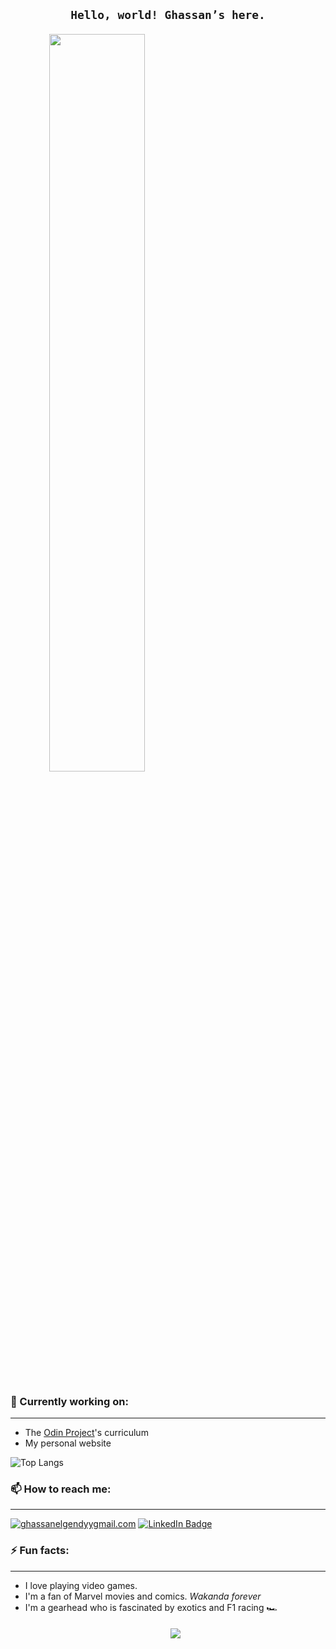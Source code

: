 <h2 align="center"><code>Hello, world! Ghassan’s here.</code> </h2>
 <h6 align="center">
	  <img   src="https://media.giphy.com/media/2zeji2UedvZzvIZ45N/giphy.gif" width="55%" style="display:flex; justify-content:center;">
 </h1>
<h3>🔭 Currently working on: </h3>
<hr>
<ul >
	<li text-align="left">
		 The <a href="https://www.theodinproject.com">Odin Project</a>'s curriculum 
	</li >
 <li text-align="left">
	  My personal website
 </li>
</ul>

![Top Langs](https://github-readme-stats.vercel.app/api/top-langs/?username=ghassanelgendy&layout=compact)

### 📫 How to reach me:	
<hr>

  <a href="mailto:ghassanelgendyy@gmail.com">![ghassanelgendyygmail.com](https://img.shields.io/badge/Gmail-D14836?style=for-the-badge&logo=gmail&logoColor=white)</a>
 <a href="https://www.linkedin.com/in/ghassan-elgendy-556934201/" target="_blank">
    <img src="https://img.shields.io/badge/LinkedIn-blue?style=for-the-badge&logo=linkedin&logoColor=white" alt="LinkedIn Badge"/>
  </a>


### ⚡ Fun facts:
<hr>

- I love playing video games.
- I'm a fan of Marvel movies and comics. _Wakanda forever_
- I'm a gearhead who is fascinated by exotics and F1 racing 🏎
  <h6 align="center">
	<a align="center" href="https://visitcount.itsvg.in">
  	<img style =""src="https://visitcount.itsvg.in/api?id=ghassanelgendy&label=Profile%20Views&color=12&icon=5&pretty=true" />
</a>
</h6>


<!--- 
- 🌱 currently learning ...
- 👯 looking to collaborate on ...
- 🤔 looking for help with ...
- 💬 Ask me about ...
--/>

